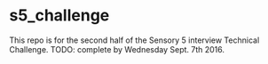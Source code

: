 # s5_challenge

This repo is for the second half of the Sensory 5 interview Technical Challenge.
TODO: complete by Wednesday Sept. 7th 2016.
